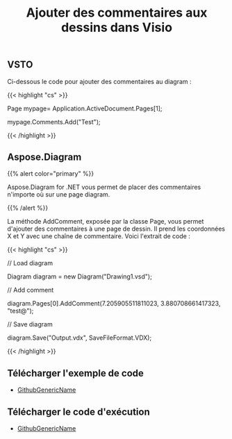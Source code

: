 ﻿---
title: Ajouter des commentaires aux dessins dans Visio
type: docs
weight: 40
url: /fr/net/add-comments-to-drawings-in-visio/
---
## **VSTO**
Ci-dessous le code pour ajouter des commentaires au diagram :

{{< highlight "cs" >}}

  Page mypage= Application.ActiveDocument.Pages[1];

 mypage.Comments.Add("Test");

{{< /highlight >}}
## **Aspose.Diagram**
{{% alert color="primary" %}} 

Aspose.Diagram for .NET vous permet de placer des commentaires n'importe où sur une page diagram.

{{% /alert %}} 

La méthode AddComment, exposée par la classe Page, vous permet d'ajouter des commentaires à une page de dessin. Il prend les coordonnées X et Y avec une chaîne de commentaire. Voici l'extrait de code :

{{< highlight "cs" >}}

  // Load diagram

 Diagram diagram = new Diagram("Drawing1.vsd");

 // Add comment

 diagram.Pages[0].AddComment(7.205905511811023, 3.880708661417323, "test@");

 // Save diagram

 diagram.Save("Output.vdx", SaveFileFormat.VDX);

{{< /highlight >}}
## **Télécharger l'exemple de code**
- [GithubGenericName](https://github.com/aspose-diagram/Aspose.Diagram-for-.NET/releases/tag/AsposeDiagramVsVSTOv1.1)
## **Télécharger le code d'exécution**
- [GithubGenericName](https://github.com/aspose-diagram/Aspose.Diagram-for-.NET/tree/master/Plugins/Aspose.Diagram%20Vs%20VSTO%20Visio/Code%20Comparison%20of%20Common%20Features/Add%20Comment)
